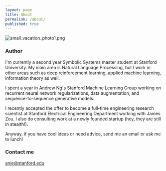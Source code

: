 ```yaml
---
layout: page
title: About
permalink: /about/
published: true
---
```




![small_vacation_photo1.png]({{site.baseurl}}/images/small_vacation_photo1.png)

### Author

I'm currently a second year Symbolic Systems master student at Stanford University. My main area is Natural Language Processing, but I work in other areas such as deep reinforcement learning, applied machine learning, information theory as well.

I spent a year in Andrew Ng's Stanford Machine Learning Group working on recurrent neural network regularizations, data augmentation, and sequence-to-sequence generative models. 

I recently accepted the offer to become a full-time engineering research scientist at Stanford Electrical Engineering Department working with James Zou. I also do consulting work at a newly founded startup (hey, they are still in stealth!). 

Anyway, if you have cool ideas or need advice, send me an email or ask me to lunch!

### Contact me

[anie@stanford.edu](mailto:anie@stanford.edu)
